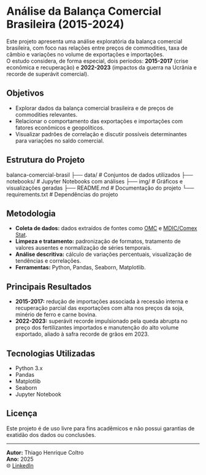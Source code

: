 # Análise da Balança Comercial Brasileira (2015-2024)

Este projeto apresenta uma análise exploratória da balança comercial brasileira, com foco nas relações entre preços de commodities, taxa de câmbio e variações no volume de exportações e importações.  
O estudo considera, de forma especial, dois períodos: **2015-2017** (crise econômica e recuperação) e **2022-2023** (impactos da guerra na Ucrânia e recorde de superávit comercial).

## Objetivos
- Explorar dados da balança comercial brasileira e de preços de commodities relevantes.
- Relacionar o comportamento das exportações e importações com fatores econômicos e geopolíticos.
- Visualizar padrões de correlação e discutir possíveis determinantes para variações no saldo comercial.

## Estrutura do Projeto
balanca-comercial-brasil
├── data/ # Conjuntos de dados utilizados
├── notebooks/ # Jupyter Notebooks com análises
├── img/ # Gráficos e visualizações geradas
├── README.md # Documentação do projeto
└── requirements.txt # Dependências do projeto


## Metodologia
- **Coleta de dados:** dados extraídos de fontes como [OMC](https://www.worldbank.org/en/research/commodity-markets) e [MDIC/Comex Stat](https://comexstat.mdic.gov.br/).
- **Limpeza e tratamento:** padronização de formatos, tratamento de valores ausentes e normalização de séries temporais.
- **Análise descritiva:** cálculo de variações percentuais, visualização de tendências e correlações.
- **Ferramentas:** Python, Pandas, Seaborn, Matplotlib.

## Principais Resultados
- **2015-2017:** redução de importações associada à recessão interna e recuperação parcial das exportações com alta nos preços da soja, minério de ferro e carne bovina.
- **2022-2023:** superávit recorde impulsionado pela queda abrupta no preço dos fertilizantes importados e manutenção do alto volume exportado, aliado à safra recorde de grãos em 2023.

## Tecnologias Utilizadas
- Python 3.x
- Pandas
- Matplotlib
- Seaborn
- Jupyter Notebook

## Licença
Este projeto é de uso livre para fins acadêmicos e não possui garantias de exatidão dos dados ou conclusões.

---
**Autor:** Thiago Henrique Coltro  
**Ano:** 2025  
🌐 [LinkedIn](https://www.linkedin.com/in/thiago-henrique-coltro/)


